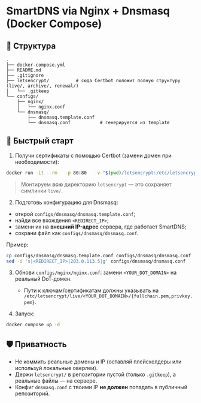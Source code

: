 # SmartDNS via Nginx + Dnsmasq (Docker Compose)


## 📁 Структура
```
.
├── docker-compose.yml
├── README.md
├── .gitignore
├── letsencrypt/          # сюда Certbot положит полную структуру (live/, archive/, renewal/)
│   └── .gitkeep
└── configs/
    ├── nginx/
    │   └── nginx.conf
    └── dnsmasq/
        ├── dnsmasq.template.conf
        └── dnsmasq.conf           # генерируется из template
```

## 🚀 Быстрый старт
1) Получи сертификаты с помощью Certbot (замени домен при необходимости):
```bash
docker run -it --rm   -p 80:80   -v "$(pwd)/letsencrypt:/etc/letsencrypt"   certbot/certbot certonly   --standalone   --agree-tos   --no-eff-email   -d dot.example.com
```
> Монтируем **всю** директорию `letsencrypt` — это сохраняет симлинки `live/`.

2) Подготовь конфигурацию для Dnsmasq:
- открой `configs/dnsmasq/dnsmasq.template.conf`;
- найди все вхождения `<REDIRECT_IP>`;
- замени их на **внешний IP-адрес** сервера, где работает SmartDNS;
- сохрани файл как `configs/dnsmasq/dnsmasq.conf`.

Пример:
```bash
cp configs/dnsmasq/dnsmasq.template.conf configs/dnsmasq/dnsmasq.conf
sed -i 's|<REDIRECT_IP>|203.0.113.5|g' configs/dnsmasq/dnsmasq.conf
```

3) Обнови `configs/nginx/nginx.conf`: замени `<YOUR_DOT_DOMAIN>` на реальный DoT‑домен.
   - Пути к ключам/сертификатам должны указывать на `
   /etc/letsencrypt/live/<YOUR_DOT_DOMAIN>/{fullchain.pem,privkey.pem}`.

4) Запуск:
```bash
docker compose up -d
```

## 🛡️ Приватность
- Не коммить реальные домены и IP (оставляй плейсхолдеры или используй локальные оверлеи).
- Держи `letsencrypt/` в репозитории пустой (только `.gitkeep`), а реальные файлы — на сервере.
- Конфиг `dnsmasq.conf` с твоими IP **не должен** попадать в публичный репозиторий.
